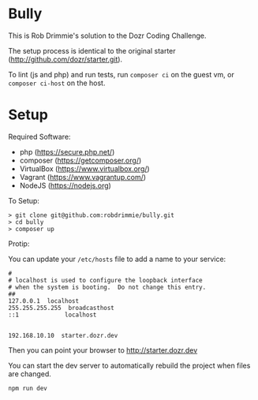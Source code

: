 Bully
=======

This is Rob Drimmie's solution to the Dozr Coding Challenge.

The setup process is identical to the original starter (http://github.com/dozr/starter.git).

To lint (js and php) and run tests, run `composer ci` on the guest vm, or `composer ci-host` on the host.

Setup
=====

Required Software:

- php (https://secure.php.net/)
- composer (https://getcomposer.org/)
- VirtualBox (https://www.virtualbox.org/)
- Vagrant (https://www.vagrantup.com/)
- NodeJS (https://nodejs.org)

To Setup:

    > git clone git@github.com:robdrimmie/bully.git
    > cd bully
    > composer up

Protip:

You can update your `/etc/hosts` file to add a name to your service:

```
#
# localhost is used to configure the loopback interface
# when the system is booting.  Do not change this entry.
##
127.0.0.1  localhost
255.255.255.255  broadcasthost
::1             localhost


192.168.10.10  starter.dozr.dev
```

Then you can point your browser to http://starter.dozr.dev

You can start the dev server to automatically rebuild the project when files are changed.
```
npm run dev
```

